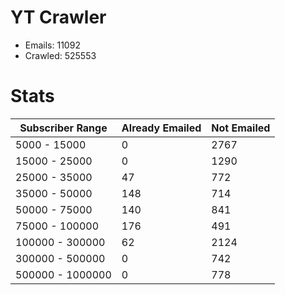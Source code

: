 # YT Crawler
- Emails: 11092
- Crawled: 525553

# Stats
| Subscriber Range  | Already Emailed | Not Emailed |
|-------|-------|-------|
| 5000 - 15000 | 0 | 2767 |
| 15000 - 25000 | 0 | 1290 |
| 25000 - 35000 | 47 | 772 |
| 35000 - 50000 | 148 | 714 |
| 50000 - 75000 | 140 | 841 |
| 75000 - 100000 | 176 | 491 |
| 100000 - 300000 | 62 | 2124 |
| 300000 - 500000 | 0 | 742 |
| 500000 - 1000000 | 0 | 778 |
